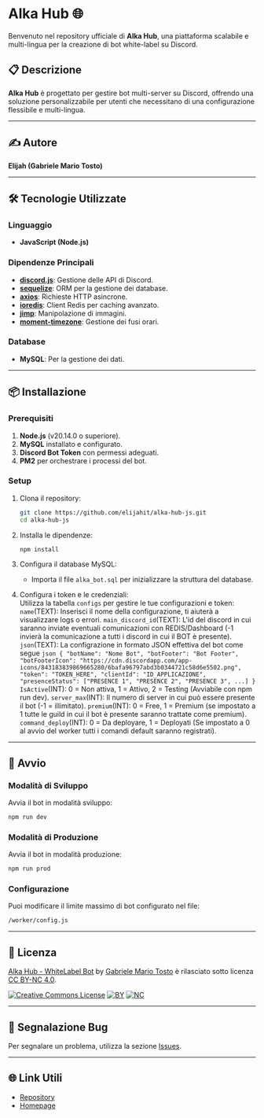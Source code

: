 
# Alka Hub 🌐  

Benvenuto nel repository ufficiale di **Alka Hub**, una piattaforma scalabile e multi-lingua per la creazione di bot white-label su Discord.

## 📋 Descrizione
**Alka Hub** è progettato per gestire bot multi-server su Discord, offrendo una soluzione personalizzabile per utenti che necessitano di una configurazione flessibile e multi-lingua.

---

## ✍️ Autore  
**Elijah (Gabriele Mario Tosto)**

---

## 🛠️ Tecnologie Utilizzate  

### Linguaggio  
- **JavaScript (Node.js)**  

### Dipendenze Principali  
- **[discord.js](https://discord.js.org/)**: Gestione delle API di Discord.  
- **[sequelize](https://sequelize.org/)**: ORM per la gestione dei database.  
- **[axios](https://axios-http.com/)**: Richieste HTTP asincrone.  
- **[ioredis](https://github.com/luin/ioredis)**: Client Redis per caching avanzato.  
- **[jimp](https://github.com/oliver-moran/jimp)**: Manipolazione di immagini.  
- **[moment-timezone](https://momentjs.com/timezone/)**: Gestione dei fusi orari.  

### Database  
- **MySQL**: Per la gestione dei dati.  

---

## 📦 Installazione  

### Prerequisiti  
1. **Node.js** (v20.14.0 o superiore).  
2. **MySQL** installato e configurato.  
3. **Discord Bot Token** con permessi adeguati.  
4. **PM2** per orchestrare i processi del bot.  

### Setup  
1. Clona il repository:  
   ```bash  
   git clone https://github.com/elijahit/alka-hub-js.git  
   cd alka-hub-js  
   ```
2. Installa le dipendenze:  
   ```bash  
   npm install  
   ```

3. Configura il database MySQL:  
   - Importa il file `alka_bot.sql` per inizializzare la struttura del database.

4. Configura i token e le credenziali:  
   Utilizza la tabella ```configs``` per gestire le tue configurazioni e token:
   ```name```(TEXT): Inserisci il nome della configurazione, ti aiuterà a visualizzare logs o errori.
   ```main_discord_id```(TEXT): L'id del discord in cui saranno inviate eventuali comunicazioni con REDIS/Dashboard (-1 invierà la comunicazione a tutti i discord in cui il BOT è presente).
   ```json```(TEXT): La configrazione in formato JSON effettiva del bot come segue ```json { "botName": "Nome Bot", "botFooter": "Bot Footer", "botFooterIcon": "https://cdn.discordapp.com/app-icons/843183839869665280/6bafa96797abd3b0344721c58d6e5502.png", "token": "TOKEN_HERE", "clientId": "ID_APPLICAZIONE", "presenceStatus": ["PRESENCE 1", "PRESENCE 2", "PRESENCE 3", ...] }```
   ```IsActive```(INT): 0 = Non attiva, 1 = Attivo, 2 = Testing (Avviabile con npm run dev).
   ```server_max```(INT): Il numero di server in cui può essere presente il bot (-1 = illimitato).
   ```premium```(INT): 0 = Free, 1 = Premium (se impostato a 1 tutte le guild in cui il bot è presente saranno trattate come premium).
   ```command_deploy```(INT): 0 = Da deployare, 1 = Deployati (Se impostato a 0 al avvio del worker tutti i comandi default saranno registrati).
   

---

## 🚀 Avvio  

### Modalità di Sviluppo  
Avvia il bot in modalità sviluppo:  
```bash
npm run dev
```

### Modalità di Produzione  
Avvia il bot in modalità produzione:  
```bash
npm run prod
```

### Configurazione  
Puoi modificare il limite massimo di bot configurato nel file:  
```bash
/worker/config.js
```

---

## 📄 Licenza  
[Alka Hub - WhiteLabel Bot](https://github.com/elijahit/alka-hub-js) by [Gabriele Mario Tosto](https://www.linkedin.com/in/gabriele-tosto) è rilasciato sotto licenza [CC BY-NC 4.0](https://creativecommons.org/licenses/by-nc/4.0/?ref=chooser-v1).  

[![Creative Commons License](https://mirrors.creativecommons.org/presskit/icons/cc.svg?ref=chooser-v1)](https://creativecommons.org/licenses/by-nc/4.0/?ref=chooser-v1)
[![BY](https://mirrors.creativecommons.org/presskit/icons/by.svg?ref=chooser-v1)](https://creativecommons.org/licenses/by-nc/4.0/?ref=chooser-v1)
[![NC](https://mirrors.creativecommons.org/presskit/icons/nc.svg?ref=chooser-v1)](https://creativecommons.org/licenses/by-nc/4.0/?ref=chooser-v1)

---

## 🐛 Segnalazione Bug  
Per segnalare un problema, utilizza la sezione [Issues](https://github.com/elijahit/alka-hub-js/issues).

---

## 🌐 Link Utili  
- [Repository](https://github.com/elijahit/alka-hub-js)  
- [Homepage](https://github.com/elijahit/alka-hub-js#readme)  

```